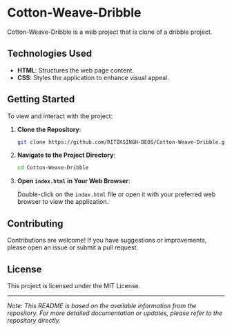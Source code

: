 
# Cotton-Weave-Dribble

Cotton-Weave-Dribble is a web project that is clone of a dribble project.


## Technologies Used

- **HTML**: Structures the web page content.
- **CSS**: Styles the application to enhance visual appeal.

## Getting Started

To view and interact with the project:

1. **Clone the Repository**:

   ```bash
   git clone https://github.com/RITIKSINGH-DEOS/Cotton-Weave-Dribble.git
   ```

2. **Navigate to the Project Directory**:

   ```bash
   cd Cotton-Weave-Dribble
   ```

3. **Open `index.html` in Your Web Browser**:

   Double-click on the `index.html` file or open it with your preferred web browser to view the application.

## Contributing

Contributions are welcome! If you have suggestions or improvements, please open an issue or submit a pull request.

## License

This project is licensed under the MIT License.

---

*Note: This README is based on the available information from the repository. For more detailed documentation or updates, please refer to the repository directly.*
